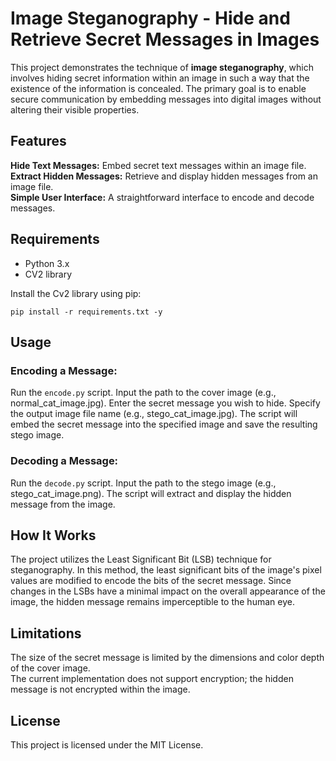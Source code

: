 # Image Steganography - Hide and Retrieve Secret Messages in Images
This project demonstrates the technique of **image steganography**, which involves hiding secret information within an image in such a way that the existence of the information is concealed. The primary goal is to enable secure communication by embedding messages into digital images without altering their visible properties.

## Features
**Hide Text Messages:** Embed secret text messages within an image file.  
**Extract Hidden Messages:** Retrieve and display hidden messages from an image file.  
**Simple User Interface:** A straightforward interface to encode and decode messages.  
## Requirements
- Python 3.x  
- CV2 library  

Install the Cv2 library using pip:  
```shell
pip install -r requirements.txt -y
```
## Usage
### Encoding a Message:

Run the `encode.py` script.
Input the path to the cover image (e.g., normal_cat_image.jpg).
Enter the secret message you wish to hide.
Specify the output image file name (e.g., stego_cat_image.jpg).
The script will embed the secret message into the specified image and save the resulting stego image.

### Decoding a Message:

Run the `decode.py` script.
Input the path to the stego image (e.g., stego_cat_image.png).
The script will extract and display the hidden message from the image.

## How It Works
The project utilizes the Least Significant Bit (LSB) technique for steganography. In this method, the least significant bits of the image's pixel values are modified to encode the bits of the secret message. Since changes in the LSBs have a minimal impact on the overall appearance of the image, the hidden message remains imperceptible to the human eye.

## Limitations
The size of the secret message is limited by the dimensions and color depth of the cover image.  
The current implementation does not support encryption; the hidden message is not encrypted within the image.  

## License
This project is licensed under the MIT License.

